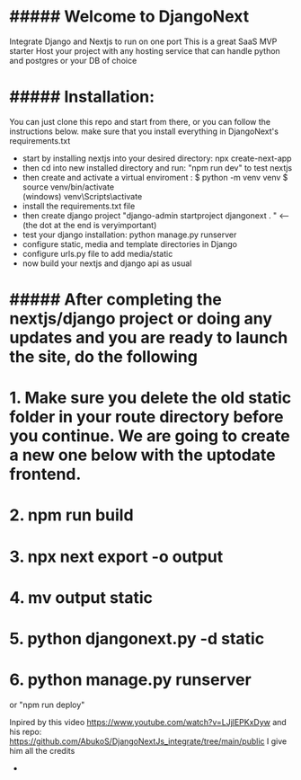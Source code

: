 # ##### Welcome to DjangoNext

Integrate Django and Nextjs to run on one port
This is a great SaaS MVP starter
Host your project with any hosting service that can handle python and postgres or your DB of choice

# ##### Installation:

You can just clone this repo and start from there, or you can follow the instructions below. make sure that you install everything in DjangoNext's requirements.txt

- start by installing nextjs into your desired directory: npx create-next-app
- then cd into new installed directory and run: "npm run dev" to test nextjs
- then create and activate a virtual enviroment :
  $ python -m venv venv
  $ source venv/bin/activate  
  (windows) venv\Scripts\activate
- install the requirements.txt file
- then create django project "django-admin startproject djangonext . " <-- (the dot at the end is veryimportant)
- test your django installation: python manage.py runserver
- configure static, media and template directories in Django
- configure urls.py file to add media/static
- now build your nextjs and django api as usual

# ##### After completing the nextjs/django project or doing any updates and you are ready to launch the site, do the following

# 1. Make sure you delete the old static folder in your route directory before you continue. We are going to create a new one below with the uptodate frontend.

# 2. npm run build

# 3. npx next export -o output

# 4. mv output static

# 5. python djangonext.py -d static

# 6. python manage.py runserver

or "npm run deploy"

Inpired by this video
https://www.youtube.com/watch?v=LJjlEPKxDyw
and his repo: https://github.com/AbukoS/DjangoNextJs_integrate/tree/main/public
I give him all the credits

-
